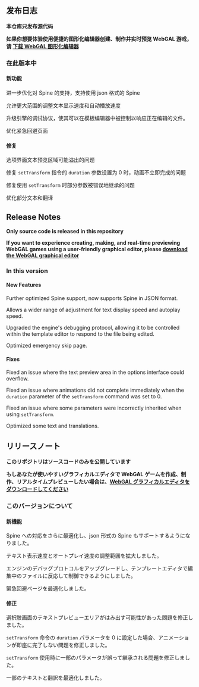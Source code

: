 ## 发布日志

**本仓库只发布源代码**

**如果你想要体验使用便捷的图形化编辑器创建、制作并实时预览 WebGAL 游戏，请 [下载 WebGAL 图形化编辑器](https://github.com/MakinoharaShoko/WebGAL_Terre/releases)**

### 在此版本中

#### 新功能

进一步优化对 Spine 的支持，支持使用 json 格式的 Spine

允许更大范围的调整文本显示速度和自动播放速度

升级引擎的调试协议，使其可以在模板编辑器中被控制以响应正在编辑的文件。

优化紧急回避页面

#### 修复

选项界面文本预览区域可能溢出的问题

修复 `setTransform` 指令的 `duration` 参数设置为 0 时，动画不立即完成的问题

修复使用 `setTransform` 时部分参数被错误地继承的问题

优化部分文本和翻译

<!-- English Translation -->

## Release Notes

**Only source code is released in this repository**

**If you want to experience creating, making, and real-time previewing WebGAL games using a user-friendly graphical editor, please [download the WebGAL graphical editor](https://github.com/MakinoharaShoko/WebGAL_Terre/releases)**

### In this version

#### New Features

Further optimized Spine support, now supports Spine in JSON format.

Allows a wider range of adjustment for text display speed and autoplay speed.

Upgraded the engine's debugging protocol, allowing it to be controlled within the template editor to respond to the file being edited.

Optimized emergency skip page.

#### Fixes

Fixed an issue where the text preview area in the options interface could overflow.

Fixed an issue where animations did not complete immediately when the `duration` parameter of the `setTransform` command was set to 0.

Fixed an issue where some parameters were incorrectly inherited when using `setTransform`.

Optimized some text and translations.

<!-- Japanese Translation -->

## リリースノート

**このリポジトリはソースコードのみを公開しています**

**もしあなたが使いやすいグラフィカルエディタで WebGAL ゲームを作成、制作、リアルタイムプレビューしたい場合は、[WebGAL グラフィカルエディタをダウンロードしてください](https://github.com/MakinoharaShoko/WebGAL_Terre/releases)**

### このバージョンについて

#### 新機能

Spine への対応をさらに最適化し、json 形式の Spine もサポートするようになりました。

テキスト表示速度とオートプレイ速度の調整範囲を拡大しました。

エンジンのデバッグプロトコルをアップグレードし、テンプレートエディタで編集中のファイルに反応して制御できるようにしました。

緊急回避ページを最適化しました。

#### 修正

選択肢画面のテキストプレビューエリアがはみ出す可能性があった問題を修正しました。

`setTransform` 命令の `duration` パラメータを 0 に設定した場合、アニメーションが即座に完了しない問題を修正しました。

`setTransform` 使用時に一部のパラメータが誤って継承される問題を修正しました。

一部のテキストと翻訳を最適化しました。
